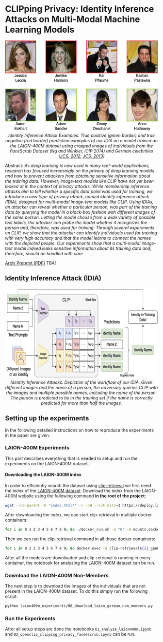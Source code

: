 # CLIPping Privacy: Identity Inference Attacks on Multi-Modal Machine Learning Models

<p align="center">
    <img src="images/example_images.jpg" alt="Example Images"  height=300></br>
    <em>Identity Inference Attack Examples. True positive (green border) and true negative (red border) prediction examples
of our IDIA on a model trained on the LAION-400M dataset using cropped images of individuals from the FaceScrub Dataset (Ng and Winkler, ICIP 2014) and German
celebrities (<a href="https://commons.wikimedia.org/wiki/File:Goldene_Kamera_2012_-_Bastian_Pastewka_1.jpg">JCS, 2012</a>; <a href="https://commons.wikimedia.org/wiki/File:Goldene_Kamera_2012_-_Kai_Pflaume.jpg">JCS, 2013</a>)</em>
</p>

Abstract: _As deep learning is now used in many real-world applications, research has focused increasingly on the privacy of deep learning models and how to prevent attackers from obtaining sensitive information about the training data. However, image-text models like CLIP have not yet been looked at in the context of privacy attacks. While membership inference attacks aim to tell whether a specific data point was used for training, we introduce a new type of privacy attack, named identity inference attack (IDIA), designed for multi-modal image-text models like CLIP.
Using IDIAs, an attacker can reveal whether a particular person, was part of the training data by querying the model in a black-box fashion with different images of the same person. Letting the model choose from a wide variety of possible text labels, the attacker can probe the model whether it recognizes the person and, therefore, was used for training. Through several experiments on CLIP, we show that the attacker can identify individuals used for training with very high accuracy and that the model learns to connect the names with the depicted people. Our experiments show that a multi-modal image-text model indeed leaks sensitive information about its training data and, therefore, should be handled with care._

[Arxiv Preprint (PDF)](https://arxiv.org) TBA!

## Identity Inference Attack (IDIA)

<p align="center">
    <img src="images/identity_attack.jpg" alt="Identity Inference Attack"  height=300></br>
    <em>Identity Inference Attacks. Depiction of the workflow of our IDIA. Given different images and the name of a
person, the adversary queries CLIP with the images and multiple possible names, including the name of the person. The
person is predicted to be in the training set if the name is correctly predicted for more than half the images.</em>
</p>

## Setting up the experiments

In the following detailed instructions on how to reproduce the experiments in the paper are given.

### LAION-400M Experiments

This part describes everything that is needed to setup and run the experiments on the LAION-400M dataset.

#### Downloading the LAION-400M index

In order to efficiently search the dataset using [clip-retrieval](https://github.com/rom1504/clip-retrieval) we first need the index of the [LAION-400M dataset](https://laion.ai/blog/laion-400-open-dataset/). Download the index from the LAION-400M website using the following command **in the root of the project**:

```bash
wget --no-parent -R "index.html*" -r -nH --cut-dirs=3 https://deploy.laion.ai/8f83b608504d46bb81708ec86e912220/indices/index100/ -P data/laion400m_index100
```

After downloading the index, we can start clip-retrieval in multiple docker containers:

```bash
for i in 0 1 2 3 4 5 6 7 8 9; do ./docker_run.sh -d "0" -m mounts.docker -n clip-retrieval${i}_gpu0; done
```

Then we can run the clip-retrieval command in all those docker containers:

```bash
for i in 0 1 2 3 4 5 6 7 8 9; do docker exec -d clip-retrieval${i}_gpu0 clip-retrieval back --port 1337 --indices-paths configs/laion400m.json; done
```

After all the models are downloaded and clip-retrieval is running in every container, the notebook for analyzing the LAION-400M dataset can be run.

### Download the LAION-400M Non-Members

The next step is to download the images of the individuals that are not present in the LAION-400M dataset. To do this simply run the following script:

```bash
python laion400m_experiments/00_download_laion_german_non_members.py
```

### Run the Experiments

After all setup steps are done the notebooks `01_analyze_laion400m.ipynb` and `02_openclip_clipping_privacy_faceescrub.ipynb` can be run.
